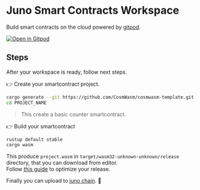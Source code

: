 # Juno Smart Contracts Workspace

Build smart contracts on the cloud powered by [gitpod](https://www.gitpod.io/).

[![Open in Gitpod](https://gitpod.io/button/open-in-gitpod.svg)](https://github.com/giansalex/juno-wasm-workspace)

## Steps
After your workspace is ready, follow next steps.

:point_right: Create your smartcontract project.
```bash
cargo generate --git https://github.com/CosmWasm/cosmwasm-template.git --name PROJECT_NAME
cd PROJECT_NAME
```
> This create a basic counter smartcontract. 

:point_right: Build your smartcontract
```bash
rustup default stable
cargo wasm
```
This produce `project.wasm` in `target/wasm32-unknown-unknown/release` directory, that you can download from editor.     
Follow [this guide](https://docs.junochain.com/smart-contracts/downloading-and-compiling-smart-contracts) to optimize your release.


Finally you can upload to [juno chain](https://docs.junochain.com/smart-contracts/uploading-and-interacting#go-cli). :rocket:
